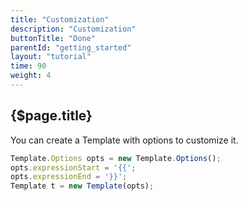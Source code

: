 ```yaml
---
title: "Customization"
description: "Customization"
buttonTitle: "Done"
parentId: "getting_started"
layout: "tutorial"
time: 90
weight: 4
---
```


## {$page.title}

You can create a Template with options to customize it.

```javascript
Template.Options opts = new Template.Options();
opts.expressionStart = '{{';
opts.expressionEnd = '}}';
Template t = new Template(opts);
```
